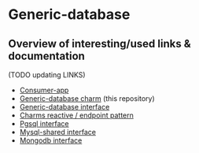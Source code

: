 # Generic-database





## Overview of interesting/used links & documentation

(TODO updating LINKS)

- [Consumer-app](https://github.com/Ciberth/consumer-app)
- [Generic-database charm](https://github.com/Ciberth/generic-database) (this repository)
- [Generic-database interface](https://github.com/Ciberth/generic-database-layer)
- [Charms reactive / endpoint pattern](https://charmsreactive.readthedocs.io/en/latest/charms.reactive.relations.html?#charms.reactive.endpoints.Endpoint)
- [Pgsql interface](https://interface-pgsql.readthedocs.io/en/stable/)
- [Mysql-shared interface](https://github.com/openstack/charm-interface-mysql-shared)
- [Mongodb interface](https://github.com/cloud-green/juju-relation-mongodb)
